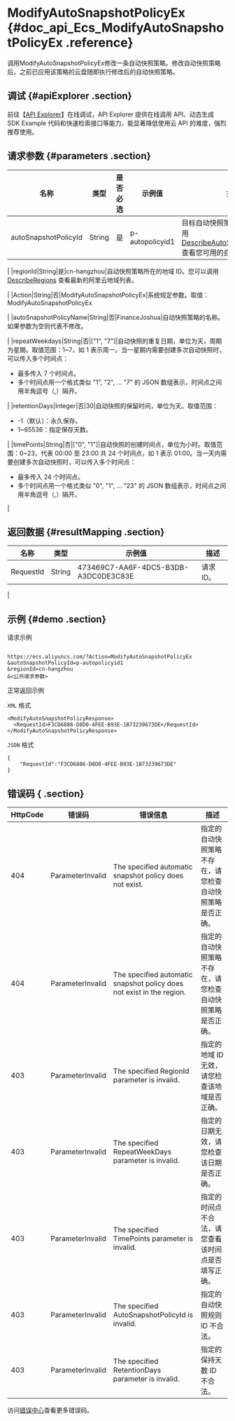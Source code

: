 # ModifyAutoSnapshotPolicyEx {#doc_api_Ecs_ModifyAutoSnapshotPolicyEx .reference}

调用ModifyAutoSnapshotPolicyEx修改一条自动快照策略。修改自动快照策略后，之前已应用该策略的云盘随即执行修改后的自动快照策略。

## 调试 {#apiExplorer .section}

前往【[API Explorer](https://api.aliyun.com/#product=Ecs&api=ModifyAutoSnapshotPolicyEx)】在线调试，API Explorer 提供在线调用 API、动态生成 SDK Example 代码和快速检索接口等能力，能显著降低使用云 API 的难度，强烈推荐使用。

## 请求参数 {#parameters .section}

|名称|类型|是否必选|示例值|描述|
|--|--|----|---|--|
|autoSnapshotPolicyId|String|是|p-autopolicyid1|目标自动快照策略 ID。您可以调用 [DescribeAutoSnapshotPolicyEx](~~25530~~) 查看您可用的自动快照策略。

 |
|regionId|String|是|cn-hangzhou|自动快照策略所在的地域 ID。您可以调用 [DescribeRegions](~~25609~~) 查看最新的阿里云地域列表。

 |
|Action|String|否|ModifyAutoSnapshotPolicyEx|系统规定参数。取值：ModifyAutoSnapshotPolicyEx

 |
|autoSnapshotPolicyName|String|否|FinanceJoshua|自动快照策略的名称。如果参数为空则代表不修改。

 |
|repeatWeekdays|String|否|\["1", "7"\]|自动快照的重复日期，单位为天，周期为星期。取值范围：1~7，如 1 表示周一。当一星期内需要创建多次自动快照时，可以传入多个时间点：

 -   最多传入 7 个时间点。
-   多个时间点用一个格式类似 "1", "2", … "7" 的 JSON 数组表示，时间点之间用半角逗号（,）隔开。

 |
|retentionDays|Integer|否|30|自动快照的保留时间，单位为天。取值范围：

 -   -1（默认）：永久保存。
-   1~65536：指定保存天数。

 |
|timePoints|String|否|\["0", "1"\]|自动快照的创建时间点，单位为小时。取值范围：0~23，代表 00:00 至 23:00 共 24 个时间点，如 1 表示 01:00。当一天内需要创建多次自动快照时，可以传入多个时间点：

 -   最多传入 24 个时间点。
-   多个时间点用一个格式类似 "0", "1", … "23" 的 JSON 数组表示，时间点之间用半角逗号（,）隔开。

 |

## 返回数据 {#resultMapping .section}

|名称|类型|示例值|描述|
|--|--|---|--|
|RequestId|String|473469C7-AA6F-4DC5-B3DB-A3DC0DE3C83E|请求 ID。

 |

## 示例 {#demo .section}

请求示例

``` {#request_demo}

https://ecs.aliyuncs.com/?Action=ModifyAutoSnapshotPolicyEx
&autoSnapshotPolicyId=p-autopolicyid1
&regionId=cn-hangzhou
&<公共请求参数>

```

正常返回示例

`XML` 格式

``` {#xml_return_success_demo}
<ModifyAutoSnapshotPolicyResponse>
  <RequestId>F3CD6886-D8D0-4FEE-B93E-1B73239673DE</RequestId>
</ModifyAutoSnapshotPolicyResponse>

```

`JSON` 格式

``` {#json_return_success_demo}
{
	"RequestId":"F3CD6886-D8D0-4FEE-B93E-1B73239673DE"
}
```

## 错误码 { .section}

|HttpCode|错误码|错误信息|描述|
|--------|---|----|--|
|404|ParameterInvalid|The specified automatic snapshot policy does not exist.|指定的自动快照策略不存在，请您检查自动快照策略是否正确。|
|404|ParameterInvalid|The specified automatic snapshot policy does not exist in the region.|指定的自动快照策略不存在，请您检查自动快照策略是否正确。|
|403|ParameterInvalid|The specified RegionId parameter is invalid.|指定的地域 ID 无效，请您检查该地域是否正确。|
|403|ParameterInvalid|The specified RepeatWeekDays parameter is invalid.|指定的日期无效，请您检查该日期是否正确。|
|403|ParameterInvalid|The specified TimePoints parameter is invalid.|指定的时间点不合法，请您查看该时间点是否填写正确。|
|403|ParameterInvalid|The specified AutoSnapshotPolicyId is invalid.|指定的自动快照规则 ID 不合法。|
|403|ParameterInvalid|The specified RetentionDays parameter is invalid.|指定的保持天数 ID 不合法。|

访问[错误中心](https://error-center.aliyun.com/status/product/Ecs)查看更多错误码。

